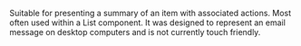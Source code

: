 Suitable for presenting a summary of an item with associated actions. Most often used within a List component. It was designed to represent an email message on desktop computers and is not currently touch friendly.
